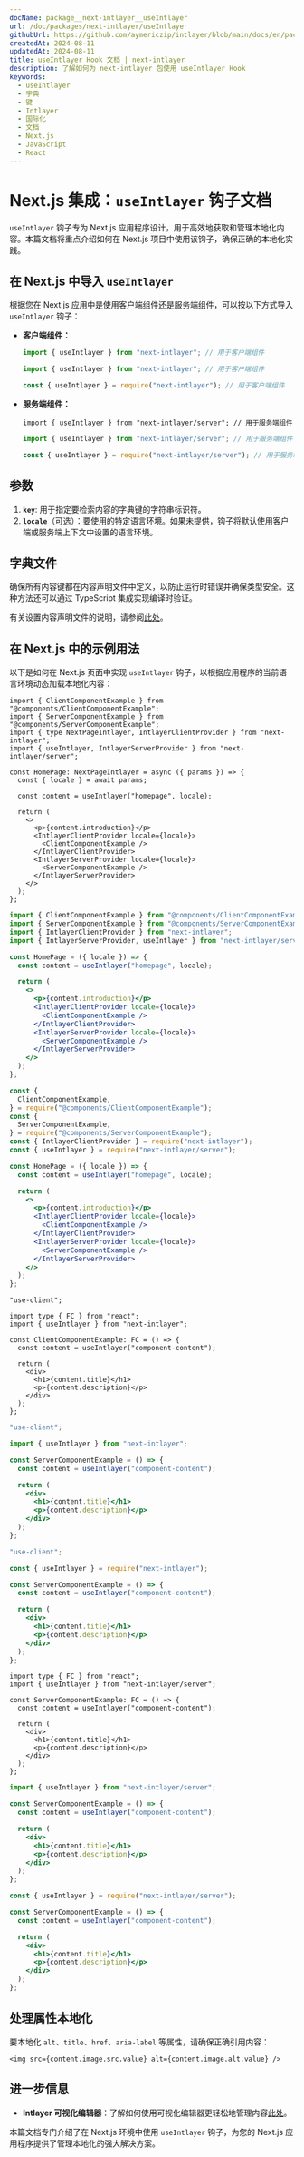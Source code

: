 ```yaml
---
docName: package__next-intlayer__useIntlayer
url: /doc/packages/next-intlayer/useIntlayer
githubUrl: https://github.com/aymericzip/intlayer/blob/main/docs/en/packages/next-intlayer/useIntlayer.md
createdAt: 2024-08-11
updatedAt: 2024-08-11
title: useIntlayer Hook 文档 | next-intlayer
description: 了解如何为 next-intlayer 包使用 useIntlayer Hook
keywords:
  - useIntlayer
  - 字典
  - 键
  - Intlayer
  - 国际化
  - 文档
  - Next.js
  - JavaScript
  - React
---
```


# Next.js 集成：`useIntlayer` 钩子文档

`useIntlayer` 钩子专为 Next.js 应用程序设计，用于高效地获取和管理本地化内容。本篇文档将重点介绍如何在 Next.js 项目中使用该钩子，确保正确的本地化实践。

## 在 Next.js 中导入 `useIntlayer`

根据您在 Next.js 应用中是使用客户端组件还是服务端组件，可以按以下方式导入 `useIntlayer` 钩子：

- **客户端组件：**

  ```typescript codeFormat="typescript"
  import { useIntlayer } from "next-intlayer"; // 用于客户端组件
  ```

  ```javascript codeFormat="esm"
  import { useIntlayer } from "next-intlayer"; // 用于客户端组件
  ```

  ```javascript codeFormat="commonjs"
  const { useIntlayer } = require("next-intlayer"); // 用于客户端组件
  ```

- **服务端组件：**

  ```tsx codeFormat="typescript"
  import { useIntlayer } from "next-intlayer/server"; // 用于服务端组件
  ```

  ```javascript codeFormat="esm"
  import { useIntlayer } from "next-intlayer/server"; // 用于服务端组件
  ```

  ```javascript codeFormat="commonjs"
  const { useIntlayer } = require("next-intlayer/server"); // 用于服务端组件
  ```

## 参数

1. **`key`**: 用于指定要检索内容的字典键的字符串标识符。
2. **`locale`**（可选）：要使用的特定语言环境。如果未提供，钩子将默认使用客户端或服务端上下文中设置的语言环境。

## 字典文件

确保所有内容键都在内容声明文件中定义，以防止运行时错误并确保类型安全。这种方法还可以通过 TypeScript 集成实现编译时验证。

有关设置内容声明文件的说明，请参阅[此处](https://github.com/aymericzip/intlayer/blob/main/docs/zh/dictionary/get_started.md)。

## 在 Next.js 中的示例用法

以下是如何在 Next.js 页面中实现 `useIntlayer` 钩子，以根据应用程序的当前语言环境动态加载本地化内容：

```tsx fileName="src/pages/[locale]/index.tsx" codeFormat="typescript"
import { ClientComponentExample } from "@components/ClientComponentExample";
import { ServerComponentExample } from "@components/ServerComponentExample";
import { type NextPageIntlayer, IntlayerClientProvider } from "next-intlayer";
import { useIntlayer, IntlayerServerProvider } from "next-intlayer/server";

const HomePage: NextPageIntlayer = async ({ params }) => {
  const { locale } = await params;

  const content = useIntlayer("homepage", locale);

  return (
    <>
      <p>{content.introduction}</p>
      <IntlayerClientProvider locale={locale}>
        <ClientComponentExample />
      </IntlayerClientProvider>
      <IntlayerServerProvider locale={locale}>
        <ServerComponentExample />
      </IntlayerServerProvider>
    </>
  );
};
```

```jsx fileName="src/pages/[locale]/index.csx" codeFormat="esm"
import { ClientComponentExample } from "@components/ClientComponentExample";
import { ServerComponentExample } from "@components/ServerComponentExample";
import { IntlayerClientProvider } from "next-intlayer";
import { IntlayerServerProvider, useIntlayer } from "next-intlayer/server";

const HomePage = ({ locale }) => {
  const content = useIntlayer("homepage", locale);

  return (
    <>
      <p>{content.introduction}</p>
      <IntlayerClientProvider locale={locale}>
        <ClientComponentExample />
      </IntlayerClientProvider>
      <IntlayerServerProvider locale={locale}>
        <ServerComponentExample />
      </IntlayerServerProvider>
    </>
  );
};
```

```jsx fileName="src/components/ClientComponentExample.csx" codeFormat="commonjs"
const {
  ClientComponentExample,
} = require("@components/ClientComponentExample");
const {
  ServerComponentExample,
} = require("@components/ServerComponentExample");
const { IntlayerClientProvider } = require("next-intlayer");
const { useIntlayer } = require("next-intlayer/server");

const HomePage = ({ locale }) => {
  const content = useIntlayer("homepage", locale);

  return (
    <>
      <p>{content.introduction}</p>
      <IntlayerClientProvider locale={locale}>
        <ClientComponentExample />
      </IntlayerClientProvider>
      <IntlayerServerProvider locale={locale}>
        <ServerComponentExample />
      </IntlayerServerProvider>
    </>
  );
};
```

```tsx fileName="src/components/ClientComponentExample.tsx" codeFormat="typescript"
"use-client";

import type { FC } from "react";
import { useIntlayer } from "next-intlayer";

const ClientComponentExample: FC = () => {
  const content = useIntlayer("component-content");

  return (
    <div>
      <h1>{content.title}</h1>
      <p>{content.description}</p>
    </div>
  );
};
```

```jsx fileName="src/components/ClientComponentExample.msx" codeFormat="esm"
"use-client";

import { useIntlayer } from "next-intlayer";

const ServerComponentExample = () => {
  const content = useIntlayer("component-content");

  return (
    <div>
      <h1>{content.title}</h1>
      <p>{content.description}</p>
    </div>
  );
};
```

```jsx fileName="src/components/ClientComponentExample.csx" codeFormat="commonjs"
"use-client";

const { useIntlayer } = require("next-intlayer");

const ServerComponentExample = () => {
  const content = useIntlayer("component-content");

  return (
    <div>
      <h1>{content.title}</h1>
      <p>{content.description}</p>
    </div>
  );
};
```

```tsx fileName="src/components/ServerComponentExample.tsx" codeFormat="typescript"
import type { FC } from "react";
import { useIntlayer } from "next-intlayer/server";

const ServerComponentExample: FC = () => {
  const content = useIntlayer("component-content");

  return (
    <div>
      <h1>{content.title}</h1>
      <p>{content.description}</p>
    </div>
  );
};
```

```jsx fileName="src/components/ServerComponentExample.mjx" codeFormat="esm"
import { useIntlayer } from "next-intlayer/server";

const ServerComponentExample = () => {
  const content = useIntlayer("component-content");

  return (
    <div>
      <h1>{content.title}</h1>
      <p>{content.description}</p>
    </div>
  );
};
```

```jsx fileName="src/components/ServerComponentExample.csx" codeFormat="commonjs"
const { useIntlayer } = require("next-intlayer/server");

const ServerComponentExample = () => {
  const content = useIntlayer("component-content");

  return (
    <div>
      <h1>{content.title}</h1>
      <p>{content.description}</p>
    </div>
  );
};
```

## 处理属性本地化

要本地化 `alt`、`title`、`href`、`aria-label` 等属性，请确保正确引用内容：

```tsx
<img src={content.image.src.value} alt={content.image.alt.value} />
```

## 进一步信息

- **Intlayer 可视化编辑器**：了解如何使用可视化编辑器更轻松地管理内容[此处](https://github.com/aymericzip/intlayer/blob/main/docs/zh/intlayer_visual_editor.md)。

本篇文档专门介绍了在 Next.js 环境中使用 `useIntlayer` 钩子，为您的 Next.js 应用程序提供了管理本地化的强大解决方案。
